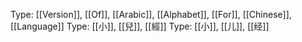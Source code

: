 Type: [[Version]], [[Of]], [[Arabic]], [[Alphabet]], [[For]], [[Chinese]], [[Language]]
Type: [[小]], [[兒]], [[經]]
Type: [[小]], [[儿]], [[经]]